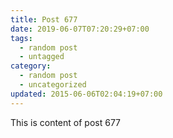 ```yaml
---
title: Post 677
date: 2019-06-07T07:20:29+07:00
tags:
  - random post
  - untagged
category:
  - random post
  - uncategorized
updated: 2015-06-06T02:04:19+07:00
---
```

This is content of post 677